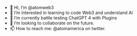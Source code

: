 - 👋 Hi, I’m @atomweb3
- 👀 I’m interested in learning to code Web3 and understand AI
- 🌱 I’m currently battle testing ChatGPT 4 with Plugins
- 💞️ I’m looking to collaborate on the future. 
- 📫 How to reach me: @atomamerica on twitter. 

<!---
atomweb3/atomweb3 is a ✨ special ✨ repository because its `README.md` (this file) appears on your GitHub profile.
You can click the Preview link to take a look at your changes.
--->
